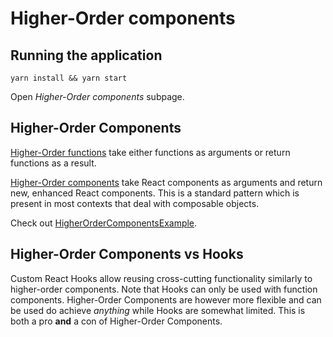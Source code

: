 # Higher-Order components

## Running the application

```
yarn install && yarn start
```

Open _Higher-Order components_ subpage.


## Higher-Order Components

[Higher-Order functions][0] take either functions as arguments or return
functions as a result.

[Higher-Order components][1] take React components as arguments and return new,
enhanced React components. This is a standard pattern which is present in most
contexts that deal with composable objects.

Check out [HigherOrderComponentsExample](https://github.com/urmastalimaa/interactive-frontend-development/lecture_4/src/higher_order_components/HigherOrderComponentsExample.js).

## Higher-Order Components vs Hooks

Custom React Hooks allow reusing cross-cutting functionality similarly to
higher-order components. Note that Hooks can only be used with function
components. Higher-Order Components are however more flexible and can be used
do achieve *anything* while Hooks are somewhat limited. This is both a pro
**and** a con of Higher-Order Components.

[0]: https://en.wikipedia.org/wiki/Higher-order_function
[1]: https://reactjs.org/docs/higher-order-components.html
